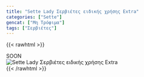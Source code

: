 ```yaml
---
title: "Sette Lady Σερβιέτες ειδικής χρήσης Extra"
categories: ["Sette"]
gencat: ["Μη Τρόφιμα"]
tags: ["Σερβιέτες"]
---
```

{{< rawhtml >}}

<div class="sload423"><div class="product">SOON<br><div class="pimg"><img alt="Sette Lady Σερβιέτες ειδικής χρήσης Extra" title="Sette Lady Σερβιέτες ειδικής χρήσης Extra" src="/media/images/sette-lady-serbietes-eidikhs-xrhshs-extra.jpg"></div></div></div>
{{< /rawhtml >}}


